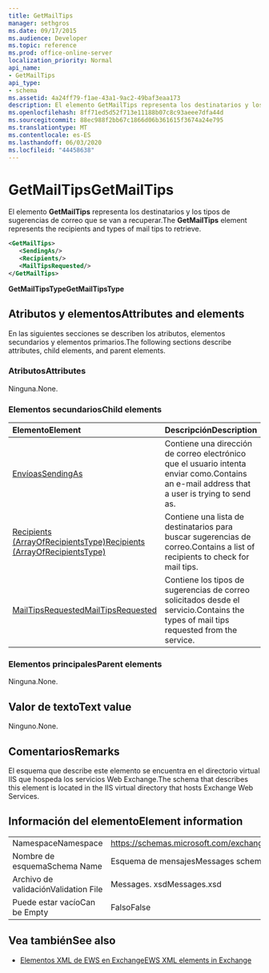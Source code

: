 ```yaml
---
title: GetMailTips
manager: sethgros
ms.date: 09/17/2015
ms.audience: Developer
ms.topic: reference
ms.prod: office-online-server
localization_priority: Normal
api_name:
- GetMailTips
api_type:
- schema
ms.assetid: 4a24ff79-f1ae-43a1-9ac2-49baf3eaa173
description: El elemento GetMailTips representa los destinatarios y los tipos de sugerencias de correo que se van a recuperar.
ms.openlocfilehash: 8ff71ed5d52f713e11188b07c8c93aeee7dfa44d
ms.sourcegitcommit: 88ec988f2bb67c1866d06b361615f3674a24e795
ms.translationtype: MT
ms.contentlocale: es-ES
ms.lasthandoff: 06/03/2020
ms.locfileid: "44458638"
---
```

# <a name="getmailtips"></a><span data-ttu-id="347d3-103">GetMailTips</span><span class="sxs-lookup"><span data-stu-id="347d3-103">GetMailTips</span></span>

<span data-ttu-id="347d3-104">El elemento **GetMailTips** representa los destinatarios y los tipos de sugerencias de correo que se van a recuperar.</span><span class="sxs-lookup"><span data-stu-id="347d3-104">The **GetMailTips** element represents the recipients and types of mail tips to retrieve.</span></span> 
  
```XML
<GetMailTips>
   <SendingAs/>
   <Recipients/>
   <MailTipsRequested/>
</GetMailTips>
```

 <span data-ttu-id="347d3-105">**GetMailTipsType**</span><span class="sxs-lookup"><span data-stu-id="347d3-105">**GetMailTipsType**</span></span>
## <a name="attributes-and-elements"></a><span data-ttu-id="347d3-106">Atributos y elementos</span><span class="sxs-lookup"><span data-stu-id="347d3-106">Attributes and elements</span></span>

<span data-ttu-id="347d3-107">En las siguientes secciones se describen los atributos, elementos secundarios y elementos primarios.</span><span class="sxs-lookup"><span data-stu-id="347d3-107">The following sections describe attributes, child elements, and parent elements.</span></span>
  
### <a name="attributes"></a><span data-ttu-id="347d3-108">Atributos</span><span class="sxs-lookup"><span data-stu-id="347d3-108">Attributes</span></span>

<span data-ttu-id="347d3-109">Ninguna.</span><span class="sxs-lookup"><span data-stu-id="347d3-109">None.</span></span>
  
### <a name="child-elements"></a><span data-ttu-id="347d3-110">Elementos secundarios</span><span class="sxs-lookup"><span data-stu-id="347d3-110">Child elements</span></span>

|<span data-ttu-id="347d3-111">**Elemento**</span><span class="sxs-lookup"><span data-stu-id="347d3-111">**Element**</span></span>|<span data-ttu-id="347d3-112">**Descripción**</span><span class="sxs-lookup"><span data-stu-id="347d3-112">**Description**</span></span>|
|:-----|:-----|
|[<span data-ttu-id="347d3-113">Envíoas</span><span class="sxs-lookup"><span data-stu-id="347d3-113">SendingAs</span></span>](sendingas.md) <br/> |<span data-ttu-id="347d3-114">Contiene una dirección de correo electrónico que el usuario intenta enviar como.</span><span class="sxs-lookup"><span data-stu-id="347d3-114">Contains an e-mail address that a user is trying to send as.</span></span>  <br/> |
|[<span data-ttu-id="347d3-115">Recipients (ArrayOfRecipientsType)</span><span class="sxs-lookup"><span data-stu-id="347d3-115">Recipients (ArrayOfRecipientsType)</span></span>](recipients-arrayofrecipientstype.md) <br/> |<span data-ttu-id="347d3-116">Contiene una lista de destinatarios para buscar sugerencias de correo.</span><span class="sxs-lookup"><span data-stu-id="347d3-116">Contains a list of recipients to check for mail tips.</span></span>  <br/> |
|[<span data-ttu-id="347d3-117">MailTipsRequested</span><span class="sxs-lookup"><span data-stu-id="347d3-117">MailTipsRequested</span></span>](mailtipsrequested.md) <br/> |<span data-ttu-id="347d3-118">Contiene los tipos de sugerencias de correo solicitados desde el servicio.</span><span class="sxs-lookup"><span data-stu-id="347d3-118">Contains the types of mail tips requested from the service.</span></span>  <br/> |
   
### <a name="parent-elements"></a><span data-ttu-id="347d3-119">Elementos principales</span><span class="sxs-lookup"><span data-stu-id="347d3-119">Parent elements</span></span>

<span data-ttu-id="347d3-120">Ninguna.</span><span class="sxs-lookup"><span data-stu-id="347d3-120">None.</span></span>
  
## <a name="text-value"></a><span data-ttu-id="347d3-121">Valor de texto</span><span class="sxs-lookup"><span data-stu-id="347d3-121">Text value</span></span>

<span data-ttu-id="347d3-122">Ninguno.</span><span class="sxs-lookup"><span data-stu-id="347d3-122">None.</span></span>
  
## <a name="remarks"></a><span data-ttu-id="347d3-123">Comentarios</span><span class="sxs-lookup"><span data-stu-id="347d3-123">Remarks</span></span>

<span data-ttu-id="347d3-124">El esquema que describe este elemento se encuentra en el directorio virtual IIS que hospeda los servicios Web Exchange.</span><span class="sxs-lookup"><span data-stu-id="347d3-124">The schema that describes this element is located in the IIS virtual directory that hosts Exchange Web Services.</span></span>
  
## <a name="element-information"></a><span data-ttu-id="347d3-125">Información del elemento</span><span class="sxs-lookup"><span data-stu-id="347d3-125">Element information</span></span>

|||
|:-----|:-----|
|<span data-ttu-id="347d3-126">Namespace</span><span class="sxs-lookup"><span data-stu-id="347d3-126">Namespace</span></span>  <br/> |https://schemas.microsoft.com/exchange/services/2006/messages  <br/> |
|<span data-ttu-id="347d3-127">Nombre de esquema</span><span class="sxs-lookup"><span data-stu-id="347d3-127">Schema Name</span></span>  <br/> |<span data-ttu-id="347d3-128">Esquema de mensajes</span><span class="sxs-lookup"><span data-stu-id="347d3-128">Messages schema</span></span>  <br/> |
|<span data-ttu-id="347d3-129">Archivo de validación</span><span class="sxs-lookup"><span data-stu-id="347d3-129">Validation File</span></span>  <br/> |<span data-ttu-id="347d3-130">Messages. xsd</span><span class="sxs-lookup"><span data-stu-id="347d3-130">Messages.xsd</span></span>  <br/> |
|<span data-ttu-id="347d3-131">Puede estar vacío</span><span class="sxs-lookup"><span data-stu-id="347d3-131">Can be Empty</span></span>  <br/> |<span data-ttu-id="347d3-132">Falso</span><span class="sxs-lookup"><span data-stu-id="347d3-132">False</span></span>  <br/> |
   
## <a name="see-also"></a><span data-ttu-id="347d3-133">Vea también</span><span class="sxs-lookup"><span data-stu-id="347d3-133">See also</span></span>



- [<span data-ttu-id="347d3-134">Elementos XML de EWS en Exchange</span><span class="sxs-lookup"><span data-stu-id="347d3-134">EWS XML elements in Exchange</span></span>](ews-xml-elements-in-exchange.md)

